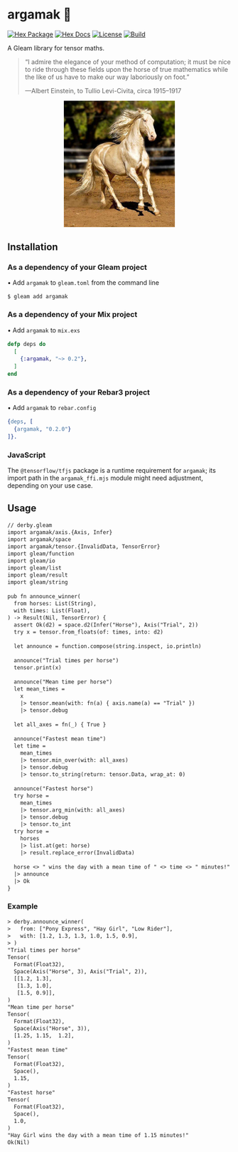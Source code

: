 # argamak 🐎

[![Hex Package](https://img.shields.io/hexpm/v/argamak?color=ffaff3&label=%F0%9F%93%A6)](https://hex.pm/packages/argamak)
[![Hex Docs](https://img.shields.io/badge/hex-docs-ffaff3?label=%F0%9F%93%9A)](https://hexdocs.pm/argamak/)
[![License](https://img.shields.io/hexpm/l/argamak?color=ffaff3&label=%F0%9F%93%83)](https://github.com/tynanbe/argamak/blob/main/LICENSE)
[![Build](https://img.shields.io/github/workflow/status/tynanbe/argamak/CI?color=ffaff3&label=%E2%9C%A8)](https://github.com/tynanbe/argamak/actions)

A Gleam library for tensor maths.

> “I admire the elegance of your method of computation; it must be nice to ride
> through these fields upon the horse of true mathematics while the like of us
> have to make our way laboriously on foot.”
>
> —Albert Einstein, to Tullio Levi-Civita, circa 1915–1917

<p align="center" width="100%"><a href="https://www.wikiwand.com/en/Akhal-Teke"><img alt="Argamak: A shiny steed." src="https://github.com/tynanbe/argamak/raw/main/argamak.jpg" width="250"></a></p>

## Installation

### As a dependency of your Gleam project

• Add `argamak` to `gleam.toml` from the command line

```shell
$ gleam add argamak
```

### As a dependency of your Mix project

• Add `argamak` to `mix.exs`

```elixir
defp deps do
  [
    {:argamak, "~> 0.2"},
  ]
end
```

### As a dependency of your Rebar3 project

• Add `argamak` to `rebar.config`

```erlang
{deps, [
  {argamak, "0.2.0"}
]}.
```

### JavaScript

The `@tensorflow/tfjs` package is a runtime requirement for `argamak`; its
import path in the `argamak_ffi.mjs` module might need adjustment, depending on
your use case.

## Usage

```gleam
// derby.gleam
import argamak/axis.{Axis, Infer}
import argamak/space
import argamak/tensor.{InvalidData, TensorError}
import gleam/function
import gleam/io
import gleam/list
import gleam/result
import gleam/string

pub fn announce_winner(
  from horses: List(String),
  with times: List(Float),
) -> Result(Nil, TensorError) {
  assert Ok(d2) = space.d2(Infer("Horse"), Axis("Trial", 2))
  try x = tensor.from_floats(of: times, into: d2)

  let announce = function.compose(string.inspect, io.println)

  announce("Trial times per horse")
  tensor.print(x)

  announce("Mean time per horse")
  let mean_times =
    x
    |> tensor.mean(with: fn(a) { axis.name(a) == "Trial" })
    |> tensor.debug

  let all_axes = fn(_) { True }

  announce("Fastest mean time")
  let time =
    mean_times
    |> tensor.min_over(with: all_axes)
    |> tensor.debug
    |> tensor.to_string(return: tensor.Data, wrap_at: 0)

  announce("Fastest horse")
  try horse =
    mean_times
    |> tensor.arg_min(with: all_axes)
    |> tensor.debug
    |> tensor.to_int
  try horse =
    horses
    |> list.at(get: horse)
    |> result.replace_error(InvalidData)

  horse <> " wins the day with a mean time of " <> time <> " minutes!"
  |> announce
  |> Ok
}
```

### Example

```gleam
> derby.announce_winner(
>   from: ["Pony Express", "Hay Girl", "Low Rider"],
>   with: [1.2, 1.3, 1.3, 1.0, 1.5, 0.9],
> )
"Trial times per horse"
Tensor(
  Format(Float32),
  Space(Axis("Horse", 3), Axis("Trial", 2)),
  [[1.2, 1.3],
   [1.3, 1.0],
   [1.5, 0.9]],
)
"Mean time per horse"
Tensor(
  Format(Float32),
  Space(Axis("Horse", 3)),
  [1.25, 1.15,  1.2],
)
"Fastest mean time"
Tensor(
  Format(Float32),
  Space(),
  1.15,
)
"Fastest horse"
Tensor(
  Format(Float32),
  Space(),
  1.0,
)
"Hay Girl wins the day with a mean time of 1.15 minutes!"
Ok(Nil)
```

